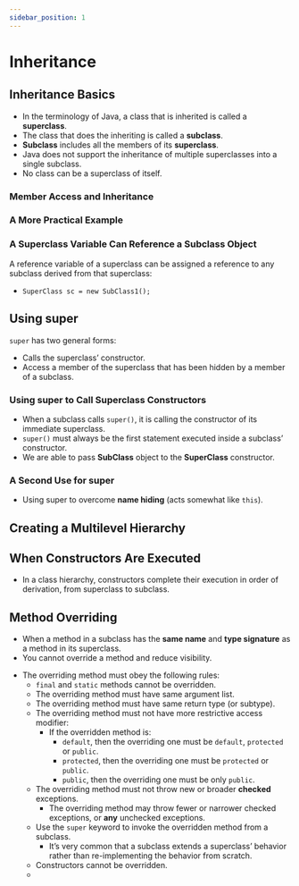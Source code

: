 ```yaml
---
sidebar_position: 1
---
```


# Inheritance


## Inheritance Basics

- In the terminology of Java, a class that is inherited is called a **superclass**.
- The class that does the inheriting is called a **subclass**.
- **Subclass** includes all the members of its **superclass**.
- Java does not support the inheritance of multiple superclasses into a single subclass.
- No class can be a superclass of itself.

### Member Access and Inheritance
### A More Practical Example
### A Superclass Variable Can Reference a Subclass Object

A reference variable of a superclass can be assigned a reference to any subclass derived from
that superclass:
- `SuperClass sc = new SubClass1();`

## Using super

`super` has two general forms:
- Calls the superclass’ constructor.
- Access a member of the superclass that has been hidden by a member of a subclass.

### Using super to Call Superclass Constructors

- When a subclass calls `super()`, it is calling the constructor of its immediate superclass.
- `super()` must always be the first statement executed inside a subclass’ constructor.
- We are able to pass **SubClass** object to the **SuperClass** constructor.

### A Second Use for super

- Using super to overcome **name hiding** (acts somewhat like `this`).

## Creating a Multilevel Hierarchy
## When Constructors Are Executed

- In a class hierarchy, constructors complete their execution in order of derivation, from superclass to subclass.

## Method Overriding

- When a method in a subclass has the **same name** and **type signature** as a method in its superclass.
- You cannot override a method and reduce visibility.

[//]: # (- You cannot override a method and change return type.)

- The overriding method must obey the following rules:
  - `final` and `static` methods cannot be overridden.
  - The overriding method must have same argument list.
  - The overriding method must have same return type (or subtype).
  - The overriding method must not have more restrictive access modifier:
    - If the overridden method is:
      - `default`, then the overriding one must be `default`, `protected` or `public`.
      - `protected`, then the overriding one must be `protected` or `public`.
      - `public`, then the overriding one must be only `public`.
  - The overriding method must not throw new or broader **checked** exceptions.
    - The overriding method may throw fewer or narrower checked exceptions, or **any** unchecked exceptions.
  - Use the `super` keyword to invoke the overridden method from a subclass.
    - It’s very common that a subclass extends a superclass’ behavior rather than re-implementing the behavior from scratch.
  - Constructors cannot be overridden.
  - 
